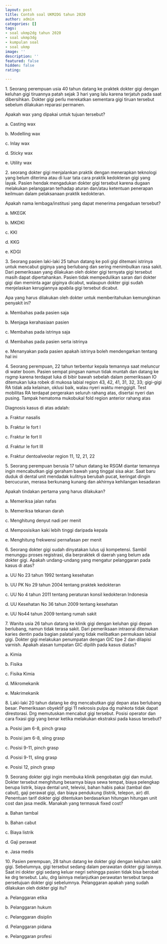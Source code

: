 ```yaml
---
layout: post
title: Contoh soal UKM2DG tahun 2020
author: admin
categories: []
tags:
- soal ukmp2dg tahun 2020
- soal ukmp3dg
- kumpulan soal
- soal ukmp
image: ''
description: ''
featured: false
hidden: false
rating: 

---
```

1\. Seorang perempuan usia 40 tahun datang ke praktek dokter gigi dengan keluhan gigi tiruannya patah sejak 3 hari yang lalu karena terjatuh pada saat dibersihkan. Dokter gigi perlu merekatkan sementara gigi tiruan tersebut sebelum dilakukan reparasi permanen.

Apakah wax yang dipakai untuk tujuan tersebut?

a. Casting wax

b. Modelling wax

c. Inlay wax

d. Sticky wax

e. Utility wax

2\. seorang dokter gigi menjalankan praktik dengan menerapkan teknologi yang belum diterima atau di luar tata cara praktik kedokteran gigi yang layak. Pasien hendak mengadukan dokter gigi tersebut karena dugaan melakukan pelanggaran terhadap aturan dan/atau ketentuan penerapan keilmuan dalam pelaksanaan praktik kedokteran.

Apakah nama lembaga/institusi yang dapat menerima pengaduan tersebut?

a. MKEGK

b. MKDKI

c. KKI

d. KKG

e. KDGI

3\. Seorang pasien laki-laki 25 tahun datang ke poli gigi ditemani istrinya untuk mencabut giginya yang berlubang dan sering menimbulkan rasa sakit. Dari pemeriksaan yang dilakukan oleh dokter gigi ternyata gigi tersebut masih dapat dipertahankan. Pasien tidak mempedulikan saran dari dokter gigi dan meminta agar giginya dicabut, walaupun dokter gigi sudah menjelaskan kerugiannya apabila gigi tersebut dicabut.

Apa yang harus dilakukan oleh dokter untuk memberitahukan kemungkinan penyakit ini?

a. Membahas pada pasien saja

b. Menjaga kerahasiaan pasien

c. Membahas pada istrinya saja

d. Membahas pada pasien serta istrinya

e. Menanyakan pada pasien apakah istrinya boleh mendengarkan tentang hal ini

4\. Seorang perempuan, 22 tahun terbentur kepala temannya saat meluncur di water boom. Pasien sempat pingsan namun tidak muntah dan datang ke rsgmp karena terdapat luka di bibir bawah sebelah dalam pemeriksaan IO ditemukan luka robek di mukosa labial region 43, 42, 41, 31, 32, 33; gigi-gigi RA tidak ada kelainan, oklusi baik, walau nyeri waktu menggigit. Test mobilitas RA terdapat pergerakan seluruh rahang atas, disertai nyeri dan pusing. Tampak hematoma mukobukal fold region anterior rahang atas

Diagnosis kasus di atas adalah:

a. Fraktur nasalis

b. Fraktur le fort I

c. Fraktur le fort II

d. Fraktur le fort III

e. Fraktur dentoalveolar region 11, 12, 21, 22

5\. Seorang perempuan berusia 17 tahun datang ke RSGM diantar temannya ingin mencabutkan gigi geraham bawah yang tinggal sisa akar. Saat baru duduk di dental unit mendadak kulitnya berubah pucat, keringat dingin bercucuran, merasa berkunang kunang dan akhirnya kehilangan kesadaran

Apakah tindakan pertama yang harus dilakukan?

a. Memeriksa jalan nafas

b. Memeriksa tekanan darah

c. Menghitung denyut nadi per menit

d. Memposisikan kaki lebih tinggi daripada kepala

e. Menghitung frekwensi pernafasan per menit

6\. Seorang dokter gigi sudah dinyatakan lulus uji kompetensi. Sambil menunggu proses registrasi, dia berpraktek di daerah yang belum ada dokter gigi. Apakah undang-undang yang mengatur pelanggaran pada kasus di atas?

a. UU No 23 tahun 1992 tentang kesehatan

b. UU PK No 29 tahun 2004 tentang praktek kedokteran

c. UU No 4 tahun 2011 tentang peraturan konsil kedokteran Indonesia

d. UU Kesehatan No 36 tahun 2009 tentang kesehatan

e. UU No44 tahun 2009 tentang rumah sakit

7\. Wanita usia 26 tahun datang ke klinik gigi dengan keluhan gigi depan berlubang, namun tidak terasa sakit. Dari pemeriksaan intraoral ditemukan karies dentin pada bagian palatal yang tidak melibatkan permukaan labial gigi. Dokter gigi melakukan penumpatan dengan GIC tipe 2 dan dilapisi varnish. Apakah alasan tumpatan GIC dipilih pada kasus diatas?

a. Kimia

b. Fisika

c. Fisika Kimia

d. Mikromekanik

e. Makrimekanik

8\. Laki-laki 20 tahun datang ke drg mencabutkan gigi depan atas berlubang besar. Pemeriksaan obyektif gigi 11 nekrosis pulpa dg mahkota tidak dapat direstorasi. Drg memutuskan mencabut gigi tersebut. Posisi operator dan cara fixasi gigi yang benar ketika melakukan ekstraksi pada kasus tersebut?

a. Posisi jam 6-8, pinch grasp

b. Posisi jam 6-8, sling grasp

c. Posisi 9-11, pinch grasp

d. Posisi 9-11, sling grasp

e. Posisi 12, pinch grasp

9\. Seorang dokter gigi ingin membuka klinik pengobatan gigi dan mulut. Dokter tersebut menghitung besarnya biaya sewa tempat, biaya pelengkap berupa listrik, biaya dental unit, televisi, bahan habis pakai (tambal dan cabut), gaji perawat gigi, dan biaya pendukung (listrik, telepon, air) dll. Penentuan tarif dokter gigi ditentukan berdasarkan hitungan hitungan unit cost dan jasa medik. Manakah yang termasuk fixed cost?

a. Bahan tambal

b. Bahan cabut

c. Biaya listrik

d. Gaji perawat

e. Jasa medis

10\. Pasien perempuan, 28 tahun datang ke dokter gigi dengan keluhan sakit gigi. Sebelumnya, gigi tersebut sedang dalam perawatan dokter gigi lainnya. Saat ini dokter gigi sedang keluar negri sehingga pasien tidak bisa berobat ke drg tersebut. Lalu, drg lainnya melanjutkan perawatan tersebut tanpa persetujuan dokter gigi sebelumnya. Pelanggaran apakah yang sudah dilakukan oleh dokter gigi itu?

a. Pelanggaran etika

b. Pelanggaran hukum

c. Pelanggaran disiplin

d. Pelanggaran pidana

e. Pelanggaran profesi